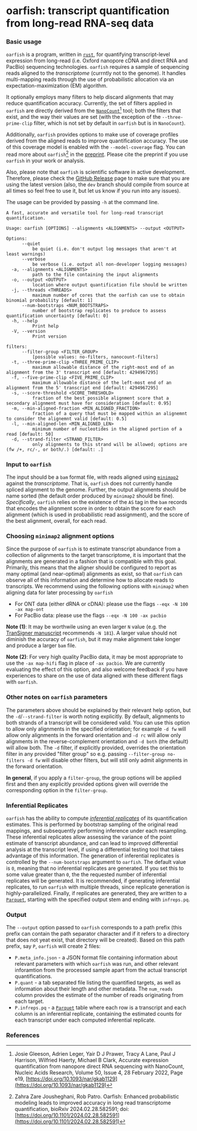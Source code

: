 # oarfish: transcript quantification from long-read RNA-seq data

### Basic usage

`oarfish` is a program, written in [`rust`](https://www.rust-lang.org/), for quantifying transcript-level expression from long-read (i.e. Oxford nanopore cDNA and direct RNA and PacBio) sequencing technologies. `oarfish` requires a sample of sequencing reads aligned to the *transcriptome* (currntly not to the genome). It handles multi-mapping reads through the use of probabilistic allocation via an expectation-maximization (EM) algorithm.  

It optionally employs many filters to help discard alignments that may reduce quantification accuracy.  Currently, the set of filters applied in `oarfish` are directly derived from the [`NanoCount`](https://github.com/a-slide/NanoCount)[^Gleeson] tool; both the filters that exist, and the way their values are set (with the exception of the `--three-prime-clip` filter, which is not set by default in `oarfish` but is in `NanoCount`).

Additionally, `oarfish` provides options to make use of coverage profiles derived from the aligned reads to improve quantification accuracy.  The use of this coverage model is enabled with the `--model-coverage` flag. You can read more about `oarfish`[^preprint] in the [preprint](https://www.biorxiv.org/content/10.1101/2024.02.28.582591v1). Please cite the preprint if you use `oarfish` in your work or analysis.

Also, please note that `oarfish` is scientific software in active development.  Therefore, please check the [GitHub Release](https://github.com/COMBINE-lab/oarfish/releases) page to make sure that you are using the latest version 
(also, the `dev` branch should compile from source at all times so feel free to use it, but let us know if you run into any issues).

The usage can be provided by passing `-h` at the command line.
```
A fast, accurate and versatile tool for long-read transcript quantification.

Usage: oarfish [OPTIONS] --alignments <ALIGNMENTS> --output <OUTPUT>

Options:
      --quiet
          be quiet (i.e. don't output log messages that aren't at least warnings)
      --verbose
          be verbose (i.e. output all non-developer logging messages)
  -a, --alignments <ALIGNMENTS>
          path to the file containing the input alignments
  -o, --output <OUTPUT>
          location where output quantification file should be written
  -j, --threads <THREADS>
          maximum number of cores that the oarfish can use to obtain binomial probability [default: 1]
      --num-bootstraps <NUM_BOOTSTRAPS>
          number of bootstrap replicates to produce to assess quantification uncertainty [default: 0]
  -h, --help
          Print help
  -V, --version
          Print version

filters:
      --filter-group <FILTER_GROUP>
          [possible values: no-filters, nanocount-filters]
  -t, --three-prime-clip <THREE_PRIME_CLIP>
          maximum allowable distance of the right-most end of an alignment from the 3' transcript end [default: 4294967295]
  -f, --five-prime-clip <FIVE_PRIME_CLIP>
          maximum allowable distance of the left-most end of an alignment from the 5' transcript end [default: 4294967295]
  -s, --score-threshold <SCORE_THRESHOLD>
          fraction of the best possible alignment score that a secondary alignment must have for consideration [default: 0.95]
  -m, --min-aligned-fraction <MIN_ALIGNED_FRACTION>
          fraction of a query that must be mapped within an alignemnt to consider the alignemnt valid [default: 0.5]
  -l, --min-aligned-len <MIN_ALIGNED_LEN>
          minimum number of nucleotides in the aligned portion of a read [default: 50]
  -d, --strand-filter <STRAND_FILTER>
          only alignments to this strand will be allowed; options are (fw /+, rc/-, or both/.) [default: .]
```


### Input to `oarfish`

The input should be a `bam` format file, with reads aligned using
[`minimap2`](https://github.com/lh3/minimap2) against the _transcriptome_. That
is, `oarfish` does not currently handle spliced alignment to the genome.
Further, the output alignments should be name sorted (the default order
produced by `minimap2` should be fine). _Specifically_, `oarfish` relies on the
existence of the `AS` tag in the `bam` records that encodes the alignment score
in order to obtain the score for each alignment (which is used in probabilistic
read assignment), and the score of the best alignment, overall, for each read.


### Choosing `minimap2` alignment options

Since the purpose of `oarfish` is to estimate transcript abundance from a collection of alignments to the target transcriptome, it is important that the alignments are generated 
in a fashion that is compatible with this goal.  Primarily, this means that the aligner should be configured to report as many optimal (and near-optimal) alignments as exist, so that 
`oarfish` can observe all of this information and determine how to allocate reads to transcripts.  We recommend using the following options with `minimap2` when aligning data for 
later processing by `oarfish`

  * For ONT data (either dRNA or cDNA): please use the flags `--eqx -N 100 -ax map-ont`
  * For PacBio data: please use the flags `--eqx -N 100 -ax pacbio`

**Note (1)**: It may be worthwile using an even larger `N` value (e.g. the [TranSigner manuscript](https://www.biorxiv.org/content/10.1101/2024.04.13.589356v1.full) recommends `-N 181`). A larger value should not diminish the 
accuracy of `oarfish`, but it may make alignment take longer and produce a larger `bam` file.

**Note (2)**: For very high quality PacBio data, it may be most appropriate to use the `-ax map-hifi` flag in place of `-ax pacbio`.  We are currently evaluating the effect of this option, and also welcome feedback if you 
have experiences to share on the use of data aligned with these different flags with `oarfish`.

### Other notes on `oarfish` parameters

The parameters above should be explained by their relevant help option, but the
`-d`/`--strand-filter` is worth noting explicitly. By default, alignments to
both strands of a transcript will be considered valid.  You can use this option
to allow only alignments in the specified orientation; for example `-d fw` will
allow only alignments in the forward orientation and `-d rc` will allow only
alignments in the reverse-complement orientation and `-d both` (the default)
will allow both.  The `-d` filter, if explicitly provided, overrides the
orientation filter in any provided "filter group" so e.g. passing
`--filter-group no-filters -d fw` will disable other filters, but will still
only admit alignments in the forward orientation.

**In general**, if you apply a `filter-group`, the group options will be applied first
and then any explicitly provided options given will override the corresponding option 
in the `filter-group`.

### Inferential Replicates

`oarfish` has the ability to compute [_inferential replicates_](https://academic.oup.com/nar/article/47/18/e105/5542870) of its quantification estimates. This is performed by bootstrap sampling of the original read mappings, and subsequently performing inference under each resampling.  These inferential replicates allow assessing the variance of the point estimate of transcript abundance, and can lead to improved differential analysis at the transcript level, if using a differential testing tool that takes advantage of this information. The generation of inferential replicates is controlled by the `--num-bootstraps` argument to `oarfish`.  The default value is `0`, meaning that no inferential replicates are generated.  If you set this to some value greater than `0`, the the requested number of inferential replicates will be generated. It is recommended, if generating inferential replicates, to run `oarfish` with multiple threads, since replicate generation is highly-parallelized. Finally, if replicates are generated, they are written to a [`Parquet`](https://parquet.apache.org/), starting with the specified output stem and ending with `infreps.pq`.

### Output

The `--output` option passed to `oarfish` corresponds to a path prefix (this prefix can contain the path separator character and if it refers to a directory that does not yeat exist, that directory will be created). Based on this path prefix, say `P`, `oarfish` will create 2 files:

  * `P.meta_info.json` - a JSON format file containing information about relevant parameters with which `oarfish` was run, and other relevant inforamtion from the processed sample apart from the actual transcript quantifications.
  * `P.quant` - a tab separated file listing the quantified targets, as well as information about their length and other metadata. The `num_reads` column provides the estimate of the number of reads originating from each target.
  * `P.infreps.pq` - a [`Parquet`](https://parquet.apache.org/) table where each row is a transcript and each column is an inferential replicate, containing the estimated counts for each transcript under each computed inferential replicate.

### References

[^Gleeson]: Josie Gleeson, Adrien Leger, Yair D J Prawer, Tracy A Lane, Paul J Harrison, Wilfried Haerty, Michael B Clark, Accurate expression quantification from nanopore direct RNA sequencing with NanoCount, Nucleic Acids Research, Volume 50, Issue 4, 28 February 2022, Page e19, [https://doi.org/10.1093/nar/gkab1129](https://doi.org/10.1093/nar/gkab1129)

[^preprint]: Zahra Zare Jousheghani, Rob Patro. Oarfish: Enhanced probabilistic modeling leads to improved accuracy in long read transcriptome quantification, bioRxiv 2024.02.28.582591; doi: [https://doi.org/10.1101/2024.02.28.582591](https://doi.org/10.1101/2024.02.28.582591)
